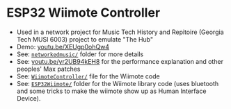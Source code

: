 # ESP32 Wiimote Controller

- Used in a network project for Music Tech History and Repitoire (Georgia Tech MUSI 6003) project to emulate "The Hub"
- Demo: [youtu.be/XEUgp0ohQw4](https://youtu.be/XEUgp0ohQw4)
- See: [`networkedmusic/`](networkedmusic/) folder for more details
- See: [youtu.be/yr2UB94kEH8](https://youtu.be/yr2UB94kEH8) for the performance explanation and other peoples' Max patches
- See: [`WiimoteController/`](WiimoteController.ino) file for the Wiimote code
- See: [`ESP32Wiimote/`](ESP32WiimoteController/ESP32Wiimote) folder for the Wiimote library code (uses bluetooth and some tricks to make the wiimote show up as Human Interface Device).
